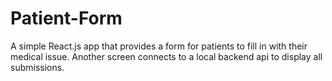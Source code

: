 # Patient-Form
A simple React.js app that provides a form for patients to fill in with their medical issue. Another screen connects to a local backend api to display all submissions.
